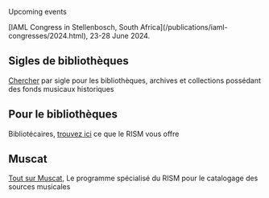 
<article class="notification is-warning is-light">
    <p class="has-text-weight-semibold">Upcoming events</p>
    <p>[IAML Congress in Stellenbosch, South Africa](/publications/iaml-congresses/2024.html), 23-28 June 2024.</p>
</article>


## Sigles de bibliothèques

[Chercher](/community/sigla.html) par sigle pour les bibliothèques, archives et collections possédant des fonds musicaux historiques

## Pour le bibliothèques

Bibliotécaires, [trouvez ici](/organization/rism-for-libraries.html) ce que le RISM vous offre

## Muscat

[Tout sur Muscat](/community/muscat.html), Le programme spécialisé du RISM pour le catalogage des sources musicales
